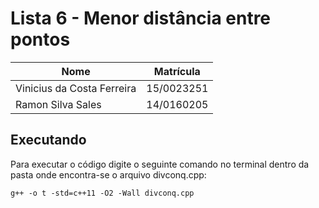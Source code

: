# Lista 6 - Menor distância entre pontos

| Nome                       | Matrícula  |
|----------------------------|------------|
| Vinicius da Costa Ferreira | 15/0023251 |
| Ramon Silva Sales          | 14/0160205 |

## Executando

Para executar o código digite o seguinte comando no terminal dentro da pasta onde encontra-se o arquivo divconq.cpp:

```
g++ -o t -std=c++11 -O2 -Wall divconq.cpp
```
